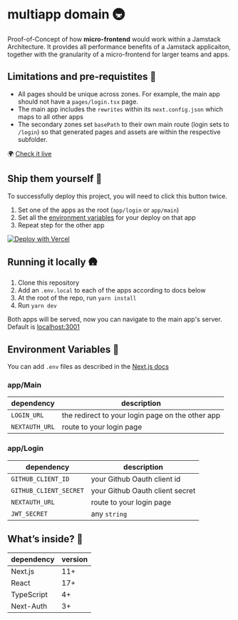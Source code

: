 # multiapp domain 🚇

Proof-of-Concept of how **micro-frontend** would work within a Jamstack Architecture. It provides all performance benefits of a Jamstack applicaiton, together with the granularity of a micro-frontend for larger teams and apps.

## Limitations and pre-requistites 🧐

- All pages should be unique across zones. For example, the main app should not have a `pages/login.tsx` page.
- The main app includes the `rewrites` within its `next.config.json` which maps to all other apps
- The secondary zones set `basePath` to their own main route (login sets to `/login`) so that generated pages and assets are within the respective subfolder.

🌍 [Check it live](https://atila.io/jamstacky-microfrontend)

## Ship them yourself 🐑

To successfully deploy this project, you will need to click this button twice.

1. Set one of the apps as the root (`app/login` or `app/main`)
2. Set all the [environment variables](#environment-variables) for your deploy on that app
3. Repeat step for the other app

[![Deploy with Vercel](https://vercel.com/button)](https://vercel.com/new/clone?repository-url=https%3A%2F%2Fgithub.com%2Fatilafassina%2Fnextjs-multi-zone)

## Running it locally 🛖

1. Clone this repository
2. Add an `.env.local` to each of the apps according to docs below
3. At the root of the repo, run `yarn install`
4. Run `yarn dev`

Both apps will be served, now you can navigate to the main app's server.
Default is [localhost:3001](http://localhost:3001)

## Environment Variables 🔌

You can add `.env` files as described in the [Next.js docs](https://nextjs.org/docs/basic-features/environment-variables)

### app/Main

| dependency     | description                                      |
| -------------- | ------------------------------------------------ |
| `LOGIN_URL`    | the redirect to your login page on the other app |
| `NEXTAUTH_URL` | route to your login page                         |

### app/Login

| dependency             | description                     |
| ---------------------- | ------------------------------- |
| `GITHUB_CLIENT_ID`     | your Github Oauth client id     |
| `GITHUB_CLIENT_SECRET` | your Github Oauth client secret |
| `NEXTAUTH_URL`         | route to your login page        |
| `JWT_SECRET`           | any `string`                    |

## What’s inside? 🧰

| dependency | version |
| ---------- | ------- |
| Next.js    | 11+     |
| React      | 17+     |
| TypeScript | 4+      |
| Next-Auth  | 3+      |
